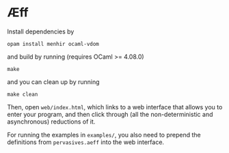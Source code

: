 # Æff

Install dependencies by

    opam install menhir ocaml-vdom

and build by running (requires OCaml >= 4.08.0)

    make

and you can clean up by running

    make clean

Then, open `web/index.html`, which links to a web interface that allows you to enter your program,
and then click through (all the non-deterministic and asynchronous) reductions of it.

For running the examples in `examples/`, you also need to prepend the definitions from `pervasives.aeff` into the web interface.
